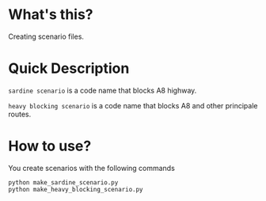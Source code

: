 # What's this?

Creating scenario files.

# Quick Description

`sardine scenario` is a code name that blocks A8 highway.

`heavy blocking scenario` is a code name that blocks A8 and other principale routes.

# How to use?


You create scenarios with the following commands

```
python make_sardine_scenario.py
python make_heavy_blocking_scenario.py
```


